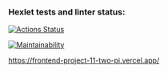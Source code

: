### Hexlet tests and linter status:
[![Actions Status](https://github.com/dushnila/frontend-project-11/actions/workflows/hexlet-check.yml/badge.svg)](https://github.com/dushnila/frontend-project-11/actions)

[![Maintainability](https://api.codeclimate.com/v1/badges/9ac27ea11ea9a42f8ba9/maintainability)](https://codeclimate.com/github/dushnila/frontend-project-11/maintainability)

https://frontend-project-11-two-pi.vercel.app/